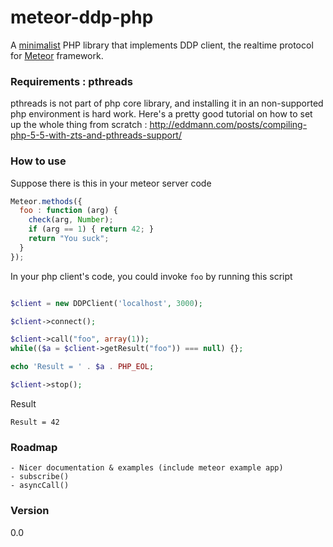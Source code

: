 # meteor-ddp-php 
   A [minimalist](http://www.becomingminimalist.com/) PHP library that implements DDP client, the realtime protocol for [Meteor](https://www.meteor.com/ddp) framework.

### Requirements : pthreads
   pthreads is not part of php core library, and installing it in an non-supported php environment is hard work. Here's a pretty good tutorial on how to set up the whole thing from scratch : 
   http://eddmann.com/posts/compiling-php-5-5-with-zts-and-pthreads-support/
     
### How to use

Suppose there is this in your meteor server code 
```javascript
Meteor.methods({
  foo : function (arg) {
    check(arg, Number);
    if (arg == 1) { return 42; }
    return "You suck";
  }
});
```

In your php client's code, you could invoke `foo` by running this script
```php

$client = new DDPClient('localhost', 3000);

$client->connect();

$client->call("foo", array(1));
while(($a = $client->getResult("foo")) === null) {};

echo 'Result = ' . $a . PHP_EOL;

$client->stop();
```

Result 
```
Result = 42
```


### Roadmap
    - Nicer documentation & examples (include meteor example app)
    - subscribe()
    - asyncCall()
    
### Version
0.0